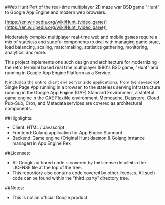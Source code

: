 #Web Hunt
Port of the real-time multiplayer 2D maze war BSD game "Hunt" to Google
App Engine and modern web browsers.

[https://en.wikipedia.org/wiki/Hunt_(video_game)](https://en.wikipedia.org/wiki/Hunt_(video_game))

Moderately complex multiplayer real-time web and mobile games require
a mix of stateless and stateful components to deal with managing game
state, load balancing, scaling, matchmaking, statistics gathering,
monitoring, analytics, and more.

This project implements one such design and architecture for modernizing
the retro terminal based real time multiplayer 1980's BSD game, "Hunt"
and running in Google App Engine Platform as a Service.

It includes the entire client and server side applications, from the
Javascript Single Page App running in a browser, to the stateless
serving infrastructure running in the Google App Engine (GAE) Standard
Environment, a stateful game engine in the GAE Flexible environment.
Memcache, Datastore, Cloud Pub-Sub, Cron, and Metadata services are
covered as architectural components.

##Highlights:
* Client: HTML / Javascript
* Frontend: Golang application for App Engine Standard
* Backend: Game engine (Original Hunt daemon & Golang instance manager)
  in App Engine Flex

##Licenses:
* All Google authored code is covered by the license detailed in the LICENSE
  file at the top of the tree.
* This repository also contains code covered by other licenses.  All
  such code can be found within the "third_party" directory tree.

##Notes:
* This is not an official Google product.
